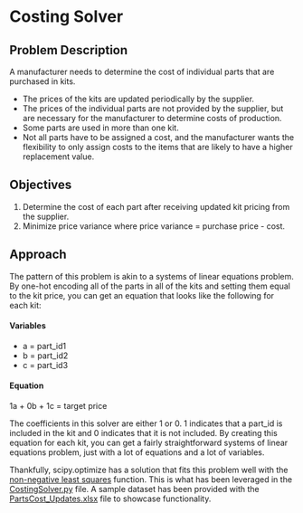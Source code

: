 # Costing Solver

## Problem Description
A manufacturer needs to determine the cost of individual parts that are purchased in kits.
  - The prices of the kits are updated periodically by the supplier. 
  - The prices of the individual parts are not provided by the supplier, but are necessary for the manufacturer to determine costs of production.
  - Some parts are used in more than one kit.
  - Not all parts have to be assigned a cost, and the manufacturer wants the flexibility to only assign costs to the items that are likely to have a higher replacement value.

## Objectives
1. Determine the cost of each part after receiving updated kit pricing from the supplier.
2. Minimize price variance where price variance = purchase price - cost.

## Approach
The pattern of this problem is akin to a systems of linear equations problem. By one-hot encoding all of the parts in all of the kits and setting them equal to the kit price, you can get an equation that looks like the following for each kit:

#### Variables
  - a = part_id1
  - b = part_id2
  - c = part_id3

#### Equation 
1a + 0b + 1c = target price

The coefficients in this solver are either 1 or 0. 1 indicates that a part_id is included in the kit and 0 indicates that it is not included. By creating this equation for each kit, you can get a fairly straightforward systems of linear equations problem, just with a lot of equations and a lot of variables.

Thankfully, scipy.optimize has a solution that fits this problem well with the [non-negative least squares](https://docs.scipy.org/doc/scipy/reference/generated/scipy.optimize.nnls.html) function. This is what has been leveraged in the [CostingSolver.py](https://github.com/ufkesjp/CostingSolver/blob/main/PartsCost_Updates.xlsx) file. A sample dataset has been provided with the [PartsCost_Updates.xlsx](https://github.com/ufkesjp/CostingSolver/blob/main/PartsCost_Updates.xlsx) file to showcase functionality.
